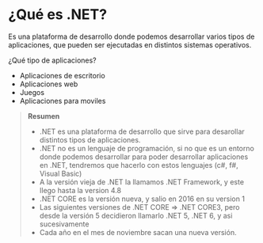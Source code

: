 # ¿Qué es .NET?
Es una plataforma de desarrollo donde podemos desarrollar varios tipos de aplicaciones, que pueden ser ejecutadas en 
distintos sistemas operativos.

¿Qué tipo de aplicaciones?
*   Aplicaciones de escritorio 
*   Aplicaciones web
*   Juegos
*   Aplicaciones para moviles



> **Resumen**
> * .NET es una plataforma de desarrollo que sirve para desarollar distintos tipos de aplicaciones.
> * .NET no es un lenguaje de programación, si no que es un entorno donde podemos desarrollar para poder
> desarrollar aplicaciones en .NET, tendremos que hacerlo con estos lenguajes (c#, f#, Visual Basic)
> * A la versión vieja de .NET la llamamos .NET Framework, y este llego hasta la version 4.8
> * .NET CORE es la versión nueva, y salio en 2016 en su version 1
> * Las siguientes versiones de .NET CORE => .NET CORE3, pero desde la versión 5 decidieron llamarlo .NET 5, .NET 6, y asi sucesivamente
> * Cada año en el mes de noviembre sacan una nueva versión.


